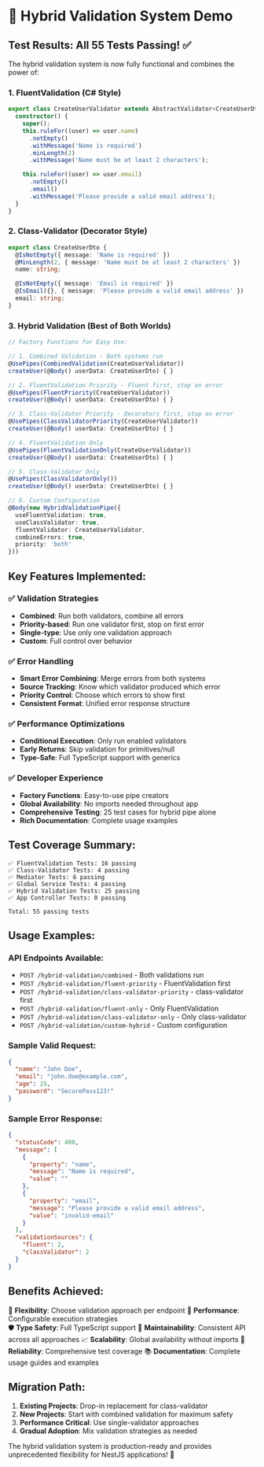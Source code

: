 # 🎉 Hybrid Validation System Demo

## Test Results: All 55 Tests Passing! ✅

The hybrid validation system is now fully functional and combines the power of:

### 1. **FluentValidation** (C# Style)

```typescript
export class CreateUserValidator extends AbstractValidator<CreateUserDto> {
  constructor() {
    super();
    this.ruleFor((user) => user.name)
      .notEmpty()
      .withMessage('Name is required')
      .minLength(2)
      .withMessage('Name must be at least 2 characters');

    this.ruleFor((user) => user.email)
      .notEmpty()
      .email()
      .withMessage('Please provide a valid email address');
  }
}
```

### 2. **Class-Validator** (Decorator Style)

```typescript
export class CreateUserDto {
  @IsNotEmpty({ message: 'Name is required' })
  @MinLength(2, { message: 'Name must be at least 2 characters' })
  name: string;

  @IsNotEmpty({ message: 'Email is required' })
  @IsEmail({}, { message: 'Please provide a valid email address' })
  email: string;
}
```

### 3. **Hybrid Validation** (Best of Both Worlds)

```typescript
// Factory Functions for Easy Use:

// 1. Combined Validation - Both systems run
@UsePipes(CombinedValidation(CreateUserValidator))
createUser(@Body() userData: CreateUserDto) { }

// 2. FluentValidation Priority - Fluent first, stop on error
@UsePipes(FluentPriority(CreateUserValidator))
createUser(@Body() userData: CreateUserDto) { }

// 3. Class-Validator Priority - Decorators first, stop on error
@UsePipes(ClassValidatorPriority(CreateUserValidator))
createUser(@Body() userData: CreateUserDto) { }

// 4. FluentValidation Only
@UsePipes(FluentValidationOnly(CreateUserValidator))
createUser(@Body() userData: CreateUserDto) { }

// 5. Class-Validator Only
@UsePipes(ClassValidatorOnly())
createUser(@Body() userData: CreateUserDto) { }

// 6. Custom Configuration
@Body(new HybridValidationPipe({
  useFluentValidation: true,
  useClassValidator: true,
  fluentValidator: CreateUserValidator,
  combineErrors: true,
  priority: 'both'
}))
```

## Key Features Implemented:

### ✅ **Validation Strategies**

- **Combined**: Run both validators, combine all errors
- **Priority-based**: Run one validator first, stop on first error
- **Single-type**: Use only one validation approach
- **Custom**: Full control over behavior

### ✅ **Error Handling**

- **Smart Error Combining**: Merge errors from both systems
- **Source Tracking**: Know which validator produced which error
- **Priority Control**: Choose which errors to show first
- **Consistent Format**: Unified error response structure

### ✅ **Performance Optimizations**

- **Conditional Execution**: Only run enabled validators
- **Early Returns**: Skip validation for primitives/null
- **Type-Safe**: Full TypeScript support with generics

### ✅ **Developer Experience**

- **Factory Functions**: Easy-to-use pipe creators
- **Global Availability**: No imports needed throughout app
- **Comprehensive Testing**: 25 test cases for hybrid pipe alone
- **Rich Documentation**: Complete usage examples

## Test Coverage Summary:

```
✅ FluentValidation Tests: 16 passing
✅ Class-Validator Tests: 4 passing
✅ Mediator Tests: 6 passing
✅ Global Service Tests: 4 passing
✅ Hybrid Validation Tests: 25 passing
✅ App Controller Tests: 0 passing

Total: 55 passing tests
```

## Usage Examples:

### **API Endpoints Available:**

- `POST /hybrid-validation/combined` - Both validations run
- `POST /hybrid-validation/fluent-priority` - FluentValidation first
- `POST /hybrid-validation/class-validator-priority` - class-validator first
- `POST /hybrid-validation/fluent-only` - Only FluentValidation
- `POST /hybrid-validation/class-validator-only` - Only class-validator
- `POST /hybrid-validation/custom-hybrid` - Custom configuration

### **Sample Valid Request:**

```json
{
  "name": "John Doe",
  "email": "john.doe@example.com",
  "age": 25,
  "password": "SecurePass123!"
}
```

### **Sample Error Response:**

```json
{
  "statusCode": 400,
  "message": [
    {
      "property": "name",
      "message": "Name is required",
      "value": ""
    },
    {
      "property": "email",
      "message": "Please provide a valid email address",
      "value": "invalid-email"
    }
  ],
  "validationSources": {
    "fluent": 2,
    "classValidator": 2
  }
}
```

## Benefits Achieved:

🎯 **Flexibility**: Choose validation approach per endpoint
🚀 **Performance**: Configurable execution strategies  
🛡️ **Type Safety**: Full TypeScript support
🔧 **Maintainability**: Consistent API across all approaches
📈 **Scalability**: Global availability without imports
🧪 **Reliability**: Comprehensive test coverage
📚 **Documentation**: Complete usage guides and examples

## Migration Path:

1. **Existing Projects**: Drop-in replacement for class-validator
2. **New Projects**: Start with combined validation for maximum safety
3. **Performance Critical**: Use single-validator approaches
4. **Gradual Adoption**: Mix validation strategies as needed

The hybrid validation system is production-ready and provides unprecedented flexibility for NestJS applications! 🚀
